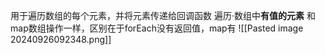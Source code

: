用于遍历数组的每个元素，并将元素传递给回调函数
遍历·数组中**有值的元素**
和map数组操作一样，区别在于forEach没有返回值，map有
![[Pasted image 20240926092348.png]]